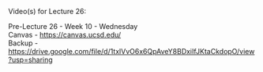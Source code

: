 Video(s) for Lecture 26:

Pre-Lecture 26 - Week 10 - Wednesday  
Canvas - https://canvas.ucsd.edu/  
Backup - https://drive.google.com/file/d/1txlVvO6x6QpAveY8BDxiIfJKtaCkdopO/view?usp=sharing